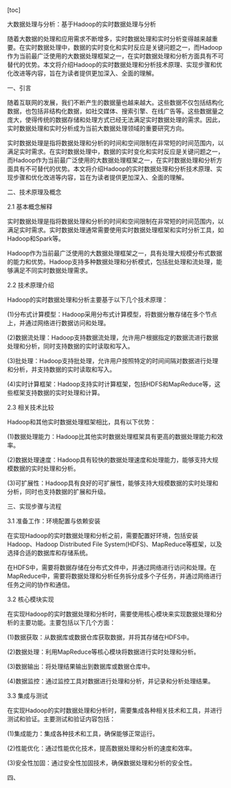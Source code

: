 
[toc]                    
                
                
大数据处理与分析：基于Hadoop的实时数据处理与分析

随着大数据的处理和应用需求不断增多，实时数据处理和实时分析变得越来越重要。在实时数据处理中，数据的实时变化和实时反应是关键问题之一，而Hadoop作为当前最广泛使用的大数据处理框架之一，在实时数据处理和分析方面具有不可替代的优势。本文将介绍Hadoop的实时数据处理和分析技术原理、实现步骤和优化改进等内容，旨在为读者提供更加深入、全面的理解。

一、引言

随着互联网的发展，我们不断产生的数据量也越来越大。这些数据不仅包括结构化数据，也包括非结构化数据，如社交媒体、搜索引擎、在线广告等。这些数据量之庞大，使得传统的数据存储和处理方式已经无法满足实时数据处理的需求。因此，实时数据处理和实时分析成为当前大数据处理领域的重要研究方向。

实时数据处理是指将数据处理和分析的时间和空间限制在非常短的时间范围内，以满足实时需求。在实时数据处理中，数据的实时变化和实时反应是关键问题之一，而Hadoop作为当前最广泛使用的大数据处理框架之一，在实时数据处理和分析方面具有不可替代的优势。本文将介绍Hadoop的实时数据处理和分析技术原理、实现步骤和优化改进等内容，旨在为读者提供更加深入、全面的理解。

二、技术原理及概念

2.1 基本概念解释

实时数据处理是指将数据处理和分析的时间和空间限制在非常短的时间范围内，以满足实时需求。实时数据处理通常需要使用实时数据处理框架和实时分析工具，如Hadoop和Spark等。

Hadoop作为当前最广泛使用的大数据处理框架之一，具有处理大规模分布式数据的能力和优势。Hadoop支持多种数据处理和分析模式，包括批处理和流处理，能够满足不同实时数据处理需求。

2.2 技术原理介绍

Hadoop的实时数据处理和分析主要基于以下几个技术原理：

(1)分布式计算模型：Hadoop采用分布式计算模型，将数据分散存储在多个节点上，并通过网络进行数据访问和处理。

(2)数据流处理：Hadoop支持数据流处理，允许用户根据指定的数据流进行数据处理和分析，同时支持数据的实时读取和写入。

(3)批处理：Hadoop支持批处理，允许用户按照特定的时间间隔对数据进行处理和分析，并支持数据的实时读取和写入。

(4)实时计算框架：Hadoop支持实时计算框架，包括HDFS和MapReduce等，这些框架支持数据的实时处理和计算。

2.3 相关技术比较

Hadoop和其他实时数据处理框架相比，具有以下优势：

(1)数据处理能力：Hadoop比其他实时数据处理框架具有更高的数据处理能力和效率。

(2)数据处理速度：Hadoop具有较快的数据处理速度和处理能力，能够支持大规模数据的实时处理和分析。

(3)可扩展性：Hadoop具有良好的可扩展性，能够支持大规模数据的实时处理和分析，同时也支持数据的扩展和升级。

三、实现步骤与流程

3.1 准备工作：环境配置与依赖安装

在实现Hadoop的实时数据处理和分析之前，需要配置好环境，包括安装Hadoop、Hadoop Distributed File System(HDFS)、MapReduce等框架，以及选择合适的数据库和存储系统。

在HDFS中，需要将数据存储在分布式文件中，并通过网络进行访问和处理。在MapReduce中，需要将数据处理和分析任务拆分成多个子任务，并通过网络进行任务之间的协作和通信。

3.2 核心模块实现

在实现Hadoop的实时数据处理和分析时，需要使用核心模块来实现数据处理和分析的主要功能。主要包括以下几个方面：

(1)数据获取：从数据库或数据仓库获取数据，并将其存储在HDFS中。

(2)数据处理：利用MapReduce等核心模块将数据进行实时处理和分析。

(3)数据输出：将处理结果输出到数据库或数据仓库中。

(4)数据监控：通过监控工具对数据进行处理和分析，并记录和分析处理结果。

3.3 集成与测试

在实现Hadoop的实时数据处理和分析时，需要集成各种相关技术和工具，并进行测试和验证。主要测试和验证内容包括：

(1)集成能力：集成各种技术和工具，确保能够正常运行。

(2)性能优化：通过性能优化技术，提高数据处理和分析的速度和效率。

(3)安全性加固：通过安全性加固技术，确保数据处理和分析的安全性。

四、

